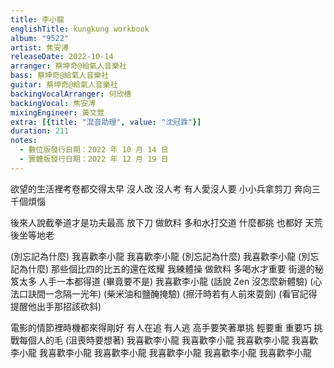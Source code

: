 ```yaml
---
title: 李小龍
englishTitle: kungkung workbook
album: "9522"
artist: 焦安溥
releaseDate: 2022-10-14
arranger: 蔡坤奇@給氣人音樂社
bass: 蔡坤奇@給氣人音樂社
guitar: 蔡坤奇@給氣人音樂社
backingVocalArranger: 何欣穗
backingVocal: 焦安溥
mixingEngineer: 黃文萱
extra: [{title: "混音助理", value: "沈冠霖"}]
duration: 211
notes:
  - 數位版發行日期：2022 年 10 月 14 日
  - 實體版發行日期：2022 年 12 月 19 日
---
```

欲望的生活裡考卷都交得太早
沒人改 沒人考 有人愛沒人要
小小兵拿剪刀 奔向三千個煩惱

後來人說截拳道才是功夫最高
放下刀 做飲料 多和水打交道
什麼都挑 也都好 天荒後坐等地老

(別忘記為什麼) 我喜歡李小龍
我喜歡李小龍
(別忘記為什麼) 我喜歡李小龍
(別忘記為什麼)
那些個比四的比五的還在炫耀
我練體操 做飲料 多喝水才重要
街邊的秘笈太多 人手一本都得道
(畢竟要不是) 我喜歡李小龍
(話說 Zen 沒怎麼新體驗)
(心法口訣間一念隔一光年)
(柴米油和鹽醃掩驗)
(擦汗時若有人前來耍劍)
(看官記得提醒他出手那招該砍斜)

電影的情節裡時機都來得剛好
有人在追 有人逃 高手要笑著單挑
輕要重 重要巧 挑戰每個人的毛
(沮喪時要想著)
我喜歡李小龍
我喜歡李小龍
我喜歡李小龍
我喜歡李小龍
我喜歡李小龍
我喜歡李小龍
我喜歡李小龍
我喜歡李小龍
我喜歡李小龍